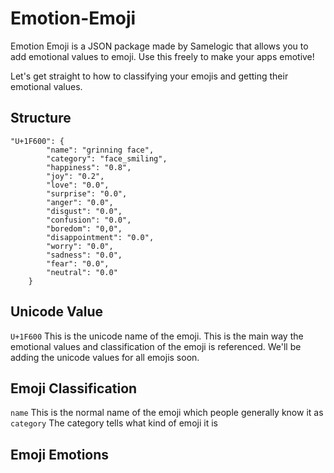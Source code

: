 # Emotion-Emoji
Emotion Emoji is a JSON package made by Samelogic that allows you to add emotional values to emoji. Use this freely to make your apps emotive!

Let's get straight to how to classifying your emojis and getting their emotional values.


## Structure
```
"U+1F600": {
        "name": "grinning face",
        "category": "face_smiling",
        "happiness": "0.8",
        "joy": "0.2",
        "love": "0.0",
        "surprise": "0.0",
        "anger": "0.0",
        "disgust": "0.0",
        "confusion": "0.0",
        "boredom": "0,0",
        "disappointment": "0.0",
        "worry": "0.0",
        "sadness": "0.0",
        "fear": "0.0",
        "neutral": "0.0"
    }
```
## Unicode Value
```U+1F600``` This is the unicode name of the emoji. This is the main way the emotional values and classification of the emoji is referenced. We'll be adding the unicode values for all emojis soon.

## Emoji Classification
```name``` This is the normal name of the emoji which people generally know it as
```category``` The category tells what kind of emoji it is

## Emoji Emotions
